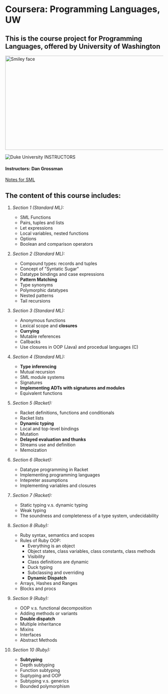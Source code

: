 # Coursera: Programming Languages, UW
## This is the course project for Programming Languages, offered by University of Washington
<img src="https://i.imgur.com/rQEDP2a.png" alt="Smiley face" height="300" width="600">

![Duke University](http://i.imgur.com/Qktqnu1.png) INSTRUCTORS
#### Instructors: Dan Grossman

[Notes for SML](https://www.cs.cornell.edu/courses/cs312/2008sp/schedule.html)

## The content of this course includes:  
1. _Section 1 (Standard ML):_
    * SML Functions
    * Pairs, tuples and lists
    * Let expressions
    * Local variables, nested functions
    * Options
    * Boolean and comparison operators

2. _Section 2 (Standard ML):_
    * Compound types: records and tuples
    * Concept of "Syntatic Sugar"
    * Datatype bindings and case expressions
    * __Pattern Matching__
    * Type synonyms
    * Polymorphic datatypes
    * Nested patterns
    * Tail recursions

3. _Section 3 (Standard ML):_
    * Anonymous functions
    * Lexical scope and __closures__
    * __Currying__
    * Mutable references
    * Callbacks
    * Use closures in OOP (Java) and procedual languages (C)

4. _Section 4 (Standard ML):_
    * __Type inferencing__
    * Mutual recursion
    * SML module systems
    * Signatures
    * __Implementing ADTs with signatures and modules__
    * Equivalent functions

5. _Section 5 (Racket):_
    * Racket definitions, functions and conditionals
    * Racket lists
    * __Dynamic typing__
    * Local and top-level bindings
    * Mutation
    * __Delayed evaluation and thunks__ 
    * Streams use and definition
    * Memoization

6. _Section 6 (Racket):_
    * Datatype programming in Racket
    * Implementing programming languages
    * Intepreter assumptions
    * Implementing variables and closures

7. _Section 7 (Racket):_
    * Static typing v.s. dynamic typing
    * Weak typing
    * The soundness and completeness of a type system, undecidability

8. _Section 8 (Ruby):_
    * Ruby syntax, semantics and scopes
    * Rules of Ruby OOP:
        * Everything is an object
        * Object states, class variables, class constants, class methods
        * Visibility
        * Class definitions are dynamic
        * Duck typing
        * Subclassing and overriding
        * __Dynamic Dispatch__
    * Arrays, Hashes and Ranges
    * Blocks and procs

9. _Section 9 (Ruby):_
    * OOP v.s. functional decomposition
    * Adding methods or variants
    * __Double dispatch__
    * Multiple inheritance
    * Mixins
    * Interfaces
    * Abstract Methods

10. _Section 10 (Ruby):_
    * __Subtyping__
    * Depth subtyping
    * Function subtyping
    * Suptyping and OOP
    * Subtyping v.s. generics
    * Bounded polymorphism